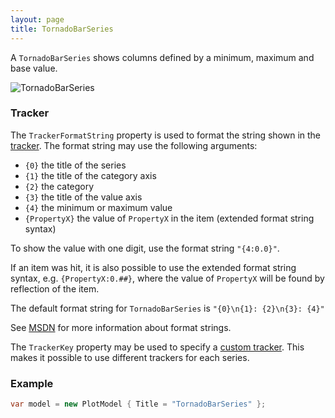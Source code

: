 ```yaml
---
layout: page
title: TornadoBarSeries
---
```


A `TornadoBarSeries` shows columns defined by a minimum, maximum and base value.

![TornadoBarSeries](/public/images/documentation/series/TornadoBarSeries.png)


### Tracker

The `TrackerFormatString` property is used to format the string shown in the [tracker](../tracker). The format string may use the following arguments:

- `{0}` the title of the series
- `{1}` the title of the category axis
- `{2}` the category
- `{3}` the title of the value axis
- `{4}` the minimum or maximum value
- `{PropertyX}` the value of `PropertyX` in the item (extended format string syntax)

To show the value with one digit, use the format string `"{4:0.0}"`.

If an item was hit, it is also possible to use the extended format string syntax, e.g. `{PropertyX:0.##}`, where the value of `PropertyX` will be found by reflection of the item.

The default format string for `TornadoBarSeries` is `"{0}\n{1}: {2}\n{3}: {4}"`

See [MSDN](http://msdn.microsoft.com/en-us/library/system.string.format(v=vs.110).aspx) for more information about format strings.

The `TrackerKey` property may be used to specify a [custom tracker](../tracker). This makes it possible to use different trackers for each series.


### Example

``` csharp
var model = new PlotModel { Title = "TornadoBarSeries" };
```
